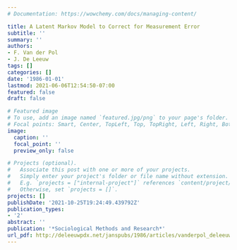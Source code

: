 ```yaml
---
# Documentation: https://wowchemy.com/docs/managing-content/

title: A Latent Markov Model to Correct for Measurement Error
subtitle: ''
summary: ''
authors:
- F. Van der Pol
- J. De Leeuw
tags: []
categories: []
date: '1986-01-01'
lastmod: 2021-06-06T12:54:50-07:00
featured: false
draft: false

# Featured image
# To use, add an image named `featured.jpg/png` to your page's folder.
# Focal points: Smart, Center, TopLeft, Top, TopRight, Left, Right, BottomLeft, Bottom, BottomRight.
image:
  caption: ''
  focal_point: ''
  preview_only: false

# Projects (optional).
#   Associate this post with one or more of your projects.
#   Simply enter your project's folder or file name without extension.
#   E.g. `projects = ["internal-project"]` references `content/project/deep-learning/index.md`.
#   Otherwise, set `projects = []`.
projects: []
publishDate: '2021-10-25T19:24:49.439792Z'
publication_types:
- '2'
abstract: ''
publication: '*Sociological Methods and Research*'
url_pdf: http://deleeuwpdx.net/janspubs/1986/articles/vanderpol_deleeuw_A_86.pdf
---
```

